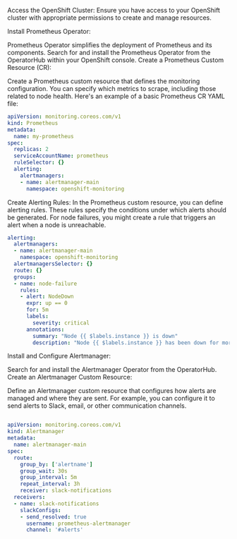Access the OpenShift Cluster:
Ensure you have access to your OpenShift cluster with appropriate permissions to create and manage resources.

Install Prometheus Operator:

Prometheus Operator simplifies the deployment of Prometheus and its components.
Search for and install the Prometheus Operator from the OperatorHub within your OpenShift console.
Create a Prometheus Custom Resource (CR):

Create a Prometheus custom resource that defines the monitoring configuration. You can specify which metrics to scrape, including those related to node health.
Here's an example of a basic Prometheus CR YAML file:

``` yaml
apiVersion: monitoring.coreos.com/v1
kind: Prometheus
metadata:
  name: my-prometheus
spec:
  replicas: 2
  serviceAccountName: prometheus
  ruleSelector: {}
  alerting:
    alertmanagers:
    - name: alertmanager-main
      namespace: openshift-monitoring


```

Create Alerting Rules:
In the Prometheus custom resource, you can define alerting rules. These rules specify the conditions under which alerts should be generated. For node failures, you might create a rule that triggers an alert when a node is unreachable.

``` yaml
alerting:
  alertmanagers:
  - name: alertmanager-main
    namespace: openshift-monitoring
  alertmanagersSelector: {}
  route: {}
  groups:
  - name: node-failure
    rules:
    - alert: NodeDown
      expr: up == 0
      for: 5m
      labels:
        severity: critical
      annotations:
        summary: "Node {{ $labels.instance }} is down"
        description: "Node {{ $labels.instance }} has been down for more than 5 minutes."


```

Install and Configure Alertmanager:

Search for and install the Alertmanager Operator from the OperatorHub.
Create an Alertmanager Custom Resource:

Define an Alertmanager custom resource that configures how alerts are managed and where they are sent. For example, you can configure it to send alerts to Slack, email, or other communication channels.

``` yaml

apiVersion: monitoring.coreos.com/v1
kind: Alertmanager
metadata:
  name: alertmanager-main
spec:
  route:
    group_by: ['alertname']
    group_wait: 30s
    group_interval: 5m
    repeat_interval: 3h
    receiver: slack-notifications
  receivers:
  - name: slack-notifications
    slackConfigs:
    - send_resolved: true
      username: prometheus-alertmanager
      channel: '#alerts'


```


